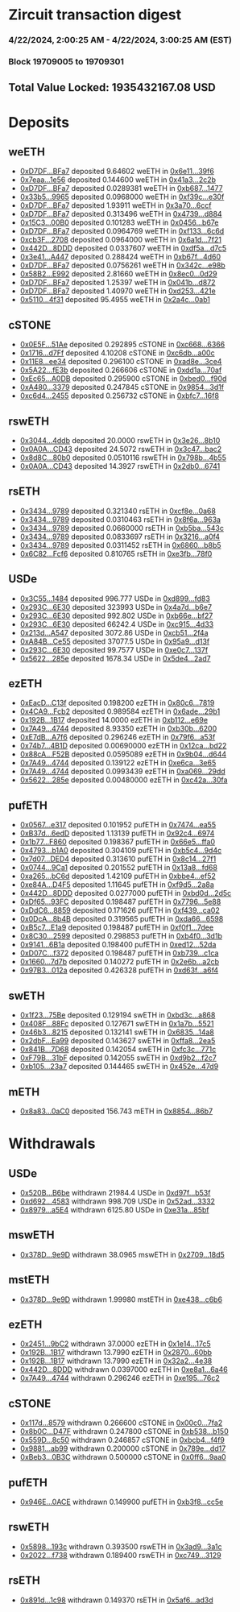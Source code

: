 # Zircuit transaction digest
### 4/22/2024, 2:00:25 AM - 4/22/2024, 3:00:25 AM (EST)
### Block 19709005 to 19709301

## Total Value Locked: 1935432167.08 USD

# Deposits
## weETH
- [0xD7DF...BFa7](https://etherscan.io/address/0xD7DF7E085214743530afF339aFC420c7c720BFa7) deposited 9.64602 weETH in [0x6e11...39f6](https://etherscan.io/tx/0xD7DF7E085214743530afF339aFC420c7c720BFa7)
- [0x7eaa...1e56](https://etherscan.io/address/0x7eaa1BfEBA61970aD5E2caF902E99F0F26b61e56) deposited 0.144600 weETH in [0x41a3...2c2b](https://etherscan.io/tx/0x7eaa1BfEBA61970aD5E2caF902E99F0F26b61e56)
- [0xD7DF...BFa7](https://etherscan.io/address/0xD7DF7E085214743530afF339aFC420c7c720BFa7) deposited 0.0289381 weETH in [0xb687...1477](https://etherscan.io/tx/0xD7DF7E085214743530afF339aFC420c7c720BFa7)
- [0x33b5...9965](https://etherscan.io/address/0x33b5eaF40655Cb1530f74b041A1fDdd59a259965) deposited 0.0968000 weETH in [0xf39c...e30f](https://etherscan.io/tx/0x33b5eaF40655Cb1530f74b041A1fDdd59a259965)
- [0xD7DF...BFa7](https://etherscan.io/address/0xD7DF7E085214743530afF339aFC420c7c720BFa7) deposited 1.93911 weETH in [0x3a70...6ccf](https://etherscan.io/tx/0xD7DF7E085214743530afF339aFC420c7c720BFa7)
- [0xD7DF...BFa7](https://etherscan.io/address/0xD7DF7E085214743530afF339aFC420c7c720BFa7) deposited 0.313496 weETH in [0x4739...d884](https://etherscan.io/tx/0xD7DF7E085214743530afF339aFC420c7c720BFa7)
- [0x15C3...00B0](https://etherscan.io/address/0x15C397e64ED9FBC436a896C580085B38983e00B0) deposited 0.101283 weETH in [0x0456...b67e](https://etherscan.io/tx/0x15C397e64ED9FBC436a896C580085B38983e00B0)
- [0xD7DF...BFa7](https://etherscan.io/address/0xD7DF7E085214743530afF339aFC420c7c720BFa7) deposited 0.0964769 weETH in [0xf133...6c6d](https://etherscan.io/tx/0xD7DF7E085214743530afF339aFC420c7c720BFa7)
- [0xcb3F...2708](https://etherscan.io/address/0xcb3FcF6502b0C3bF10e3739B4aeCA619022f2708) deposited 0.0964000 weETH in [0x6a1d...7f21](https://etherscan.io/tx/0xcb3FcF6502b0C3bF10e3739B4aeCA619022f2708)
- [0x442D...8DDD](https://etherscan.io/address/0x442D04aDaAB126DA9bCC67e8A9324078511B8DDD) deposited 0.0337607 weETH in [0xdf5a...d7c5](https://etherscan.io/tx/0x442D04aDaAB126DA9bCC67e8A9324078511B8DDD)
- [0x3e41...A447](https://etherscan.io/address/0x3e418d22A7C21881b4B5d170d2f439335637A447) deposited 0.288424 weETH in [0xb67f...4d60](https://etherscan.io/tx/0x3e418d22A7C21881b4B5d170d2f439335637A447)
- [0xD7DF...BFa7](https://etherscan.io/address/0xD7DF7E085214743530afF339aFC420c7c720BFa7) deposited 0.0756261 weETH in [0x342c...e98b](https://etherscan.io/tx/0xD7DF7E085214743530afF339aFC420c7c720BFa7)
- [0x58B2...E992](https://etherscan.io/address/0x58B23268Be779964627dF4439F1cF4687E67E992) deposited 2.81660 weETH in [0x8ec0...0d29](https://etherscan.io/tx/0x58B23268Be779964627dF4439F1cF4687E67E992)
- [0xD7DF...BFa7](https://etherscan.io/address/0xD7DF7E085214743530afF339aFC420c7c720BFa7) deposited 1.25397 weETH in [0x041b...d872](https://etherscan.io/tx/0xD7DF7E085214743530afF339aFC420c7c720BFa7)
- [0xD7DF...BFa7](https://etherscan.io/address/0xD7DF7E085214743530afF339aFC420c7c720BFa7) deposited 1.40970 weETH in [0xd253...421e](https://etherscan.io/tx/0xD7DF7E085214743530afF339aFC420c7c720BFa7)
- [0x5110...4f31](https://etherscan.io/address/0x5110F70aDf674739d1669950e57F0e0571Ad4f31) deposited 95.4955 weETH in [0x2a4c...0ab1](https://etherscan.io/tx/0x5110F70aDf674739d1669950e57F0e0571Ad4f31)
## cSTONE
- [0x0E5F...51Ae](https://etherscan.io/address/0x0E5F908c12A812339478Aa655c886EDAf93a51Ae) deposited 0.292895 cSTONE in [0xc668...6366](https://etherscan.io/tx/0x0E5F908c12A812339478Aa655c886EDAf93a51Ae)
- [0x1716...d7Ff](https://etherscan.io/address/0x1716F27Bf9e00eb9441a3B684ab57A3874D2d7Ff) deposited 4.10208 cSTONE in [0xc6db...a00c](https://etherscan.io/tx/0x1716F27Bf9e00eb9441a3B684ab57A3874D2d7Ff)
- [0x11E8...ee34](https://etherscan.io/address/0x11E8ecF7cbbd691146Cb683033C1771f30a1ee34) deposited 0.296100 cSTONE in [0xad8e...3ce4](https://etherscan.io/tx/0x11E8ecF7cbbd691146Cb683033C1771f30a1ee34)
- [0x5A22...fE3b](https://etherscan.io/address/0x5A221F45058D1a7C54Bc12e2A43676cFde8CfE3b) deposited 0.266606 cSTONE in [0xdd1a...70af](https://etherscan.io/tx/0x5A221F45058D1a7C54Bc12e2A43676cFde8CfE3b)
- [0xEc65...A0DB](https://etherscan.io/address/0xEc65fE6630722Ad597e7F5dbE152B286d056A0DB) deposited 0.295900 cSTONE in [0xbed0...f90d](https://etherscan.io/tx/0xEc65fE6630722Ad597e7F5dbE152B286d056A0DB)
- [0xA480...3379](https://etherscan.io/address/0xA480Af30384B796470399B427ed5d090B2723379) deposited 0.247845 cSTONE in [0x9854...3d1f](https://etherscan.io/tx/0xA480Af30384B796470399B427ed5d090B2723379)
- [0xc6d4...2455](https://etherscan.io/address/0xc6d498a4e901D795fc675D6B63a6b67B4aB42455) deposited 0.256732 cSTONE in [0xbfc7...16f8](https://etherscan.io/tx/0xc6d498a4e901D795fc675D6B63a6b67B4aB42455)
## rswETH
- [0x3044...4ddb](https://etherscan.io/address/0x3044157C7FAdF9567E97b419242d359B04744ddb) deposited 20.0000 rswETH in [0x3e26...8b10](https://etherscan.io/tx/0x3044157C7FAdF9567E97b419242d359B04744ddb)
- [0x0A0A...CD43](https://etherscan.io/address/0x0A0AE914771Ec0a5851049864cCC27B1bAa8CD43) deposited 24.5072 rswETH in [0x3c47...bac2](https://etherscan.io/tx/0x0A0AE914771Ec0a5851049864cCC27B1bAa8CD43)
- [0x8d8C...80b0](https://etherscan.io/address/0x8d8C440A3279d8862Af4E3b7ed446F2623b580b0) deposited 0.0510116 rswETH in [0x798b...4b55](https://etherscan.io/tx/0x8d8C440A3279d8862Af4E3b7ed446F2623b580b0)
- [0x0A0A...CD43](https://etherscan.io/address/0x0A0AE914771Ec0a5851049864cCC27B1bAa8CD43) deposited 14.3927 rswETH in [0x2db0...6741](https://etherscan.io/tx/0x0A0AE914771Ec0a5851049864cCC27B1bAa8CD43)
## rsETH
- [0x3434...9789](https://etherscan.io/address/0x34349c5569e7B846c3558961552D2202760A9789) deposited 0.321340 rsETH in [0xcf8e...0a68](https://etherscan.io/tx/0x34349c5569e7B846c3558961552D2202760A9789)
- [0x3434...9789](https://etherscan.io/address/0x34349c5569e7B846c3558961552D2202760A9789) deposited 0.0310463 rsETH in [0x8f6a...963a](https://etherscan.io/tx/0x34349c5569e7B846c3558961552D2202760A9789)
- [0x3434...9789](https://etherscan.io/address/0x34349c5569e7B846c3558961552D2202760A9789) deposited 0.0660000 rsETH in [0xb5ba...543c](https://etherscan.io/tx/0x34349c5569e7B846c3558961552D2202760A9789)
- [0x3434...9789](https://etherscan.io/address/0x34349c5569e7B846c3558961552D2202760A9789) deposited 0.0833697 rsETH in [0x3216...a0f4](https://etherscan.io/tx/0x34349c5569e7B846c3558961552D2202760A9789)
- [0x3434...9789](https://etherscan.io/address/0x34349c5569e7B846c3558961552D2202760A9789) deposited 0.0311452 rsETH in [0x6860...b8b5](https://etherscan.io/tx/0x34349c5569e7B846c3558961552D2202760A9789)
- [0x6C82...Fcf6](https://etherscan.io/address/0x6C828772a3F13646a5E17c0A9C9b7d510C5aFcf6) deposited 0.810765 rsETH in [0xe3fb...78f0](https://etherscan.io/tx/0x6C828772a3F13646a5E17c0A9C9b7d510C5aFcf6)
## USDe
- [0x3C55...1484](https://etherscan.io/address/0x3C5501066f049bf00d4C851FAD3EE345c8961484) deposited 996.777 USDe in [0xd899...fd83](https://etherscan.io/tx/0x3C5501066f049bf00d4C851FAD3EE345c8961484)
- [0x293C...6E30](https://etherscan.io/address/0x293C6937D8D82e05B01335F7B33FBA0c8e256E30) deposited 323993 USDe in [0x4a7d...b6e7](https://etherscan.io/tx/0x293C6937D8D82e05B01335F7B33FBA0c8e256E30)
- [0x293C...6E30](https://etherscan.io/address/0x293C6937D8D82e05B01335F7B33FBA0c8e256E30) deposited 992.802 USDe in [0xb66e...bf27](https://etherscan.io/tx/0x293C6937D8D82e05B01335F7B33FBA0c8e256E30)
- [0x293C...6E30](https://etherscan.io/address/0x293C6937D8D82e05B01335F7B33FBA0c8e256E30) deposited 66242.4 USDe in [0xc915...4d33](https://etherscan.io/tx/0x293C6937D8D82e05B01335F7B33FBA0c8e256E30)
- [0x213d...A547](https://etherscan.io/address/0x213d7fC9F5025317681B2A39b80c2E24a046A547) deposited 3072.86 USDe in [0xcb51...2f4a](https://etherscan.io/tx/0x213d7fC9F5025317681B2A39b80c2E24a046A547)
- [0xA84B...Ce55](https://etherscan.io/address/0xA84B9205F69782FeA9a9Fa5C33E5F0aF4C36Ce55) deposited 37077.5 USDe in [0x95a9...d13f](https://etherscan.io/tx/0xA84B9205F69782FeA9a9Fa5C33E5F0aF4C36Ce55)
- [0x293C...6E30](https://etherscan.io/address/0x293C6937D8D82e05B01335F7B33FBA0c8e256E30) deposited 99.7577 USDe in [0xe0c7...137f](https://etherscan.io/tx/0x293C6937D8D82e05B01335F7B33FBA0c8e256E30)
- [0x5622...285e](https://etherscan.io/address/0x56223392fF7F34d1FdB12C5B715eDeF23726285e) deposited 1678.34 USDe in [0x5de4...2ad7](https://etherscan.io/tx/0x56223392fF7F34d1FdB12C5B715eDeF23726285e)
## ezETH
- [0xEacD...C13f](https://etherscan.io/address/0xEacD04cA6305aFEE97Af1513B49aD599ab93C13f) deposited 0.198200 ezETH in [0x80c6...7819](https://etherscan.io/tx/0xEacD04cA6305aFEE97Af1513B49aD599ab93C13f)
- [0x4CA9...Fcb2](https://etherscan.io/address/0x4CA9c0568A78496adBc4dFBC0983d08F0fCdFcb2) deposited 0.989584 ezETH in [0x6ade...29b1](https://etherscan.io/tx/0x4CA9c0568A78496adBc4dFBC0983d08F0fCdFcb2)
- [0x192B...1B17](https://etherscan.io/address/0x192BC9Ce964BD3327971199883eE01CAB8251B17) deposited 14.0000 ezETH in [0xb112...e69e](https://etherscan.io/tx/0x192BC9Ce964BD3327971199883eE01CAB8251B17)
- [0x7A49...4744](https://etherscan.io/address/0x7A493Be5c2ce014cD049Bf178a1ac0Db1B434744) deposited 8.93350 ezETH in [0xb30b...6200](https://etherscan.io/tx/0x7A493Be5c2ce014cD049Bf178a1ac0Db1B434744)
- [0xE7dB...A7f6](https://etherscan.io/address/0xE7dB0713D3646B238afDd99608e9400541b0A7f6) deposited 0.296246 ezETH in [0x79f6...a53f](https://etherscan.io/tx/0xE7dB0713D3646B238afDd99608e9400541b0A7f6)
- [0x74b7...4B1D](https://etherscan.io/address/0x74b745334635e8dD17F9574227bC458214114B1D) deposited 0.00690000 ezETH in [0x12ca...bd22](https://etherscan.io/tx/0x74b745334635e8dD17F9574227bC458214114B1D)
- [0x88cA...F52B](https://etherscan.io/address/0x88cAcbe7139907649F925150827ACB4444A2F52B) deposited 0.0595089 ezETH in [0x9b04...d644](https://etherscan.io/tx/0x88cAcbe7139907649F925150827ACB4444A2F52B)
- [0x7A49...4744](https://etherscan.io/address/0x7A493Be5c2ce014cD049Bf178a1ac0Db1B434744) deposited 0.139122 ezETH in [0xe6ca...3e65](https://etherscan.io/tx/0x7A493Be5c2ce014cD049Bf178a1ac0Db1B434744)
- [0x7A49...4744](https://etherscan.io/address/0x7A493Be5c2ce014cD049Bf178a1ac0Db1B434744) deposited 0.0993439 ezETH in [0xa069...29dd](https://etherscan.io/tx/0x7A493Be5c2ce014cD049Bf178a1ac0Db1B434744)
- [0x5622...285e](https://etherscan.io/address/0x56223392fF7F34d1FdB12C5B715eDeF23726285e) deposited 0.00480000 ezETH in [0xc42a...30fa](https://etherscan.io/tx/0x56223392fF7F34d1FdB12C5B715eDeF23726285e)
## pufETH
- [0x0567...e317](https://etherscan.io/address/0x0567c6eD430fDd5AEE8332F0CD8f5a0eE97de317) deposited 0.101952 pufETH in [0x7474...ea55](https://etherscan.io/tx/0x0567c6eD430fDd5AEE8332F0CD8f5a0eE97de317)
- [0xB37d...6edD](https://etherscan.io/address/0xB37d9b6688cc192A8f117755458f3da006c26edD) deposited 1.13139 pufETH in [0x92c4...6974](https://etherscan.io/tx/0xB37d9b6688cc192A8f117755458f3da006c26edD)
- [0x1b77...F860](https://etherscan.io/address/0x1b77D98F92B17Cac45c9278cFe3E9EEF3C26F860) deposited 0.198367 pufETH in [0x66e5...ffa0](https://etherscan.io/tx/0x1b77D98F92B17Cac45c9278cFe3E9EEF3C26F860)
- [0x4793...b1A0](https://etherscan.io/address/0x4793666986267Ad9d0205B970AdCd0c56F9cb1A0) deposited 0.304109 pufETH in [0xb5c4...9d4c](https://etherscan.io/tx/0x4793666986267Ad9d0205B970AdCd0c56F9cb1A0)
- [0x7d07...DED4](https://etherscan.io/address/0x7d07e7eB70AFA7795FA8F35fd052Ccb92419DED4) deposited 0.313610 pufETH in [0x8c14...27f1](https://etherscan.io/tx/0x7d07e7eB70AFA7795FA8F35fd052Ccb92419DED4)
- [0x0744...9Ca1](https://etherscan.io/address/0x0744C9a539912A2Fbb94f1ee57cd6258C42D9Ca1) deposited 0.201552 pufETH in [0x13a8...fd68](https://etherscan.io/tx/0x0744C9a539912A2Fbb94f1ee57cd6258C42D9Ca1)
- [0xa265...bC6d](https://etherscan.io/address/0xa265c9b01EdA2E3B8fecC3175Ec2CdD7b173bC6d) deposited 1.42109 pufETH in [0xbbe4...ef52](https://etherscan.io/tx/0xa265c9b01EdA2E3B8fecC3175Ec2CdD7b173bC6d)
- [0xe84A...D4F5](https://etherscan.io/address/0xe84Aa0E7eF8847591CA8B584e47108F2363CD4F5) deposited 1.11645 pufETH in [0xf9d5...2a8a](https://etherscan.io/tx/0xe84Aa0E7eF8847591CA8B584e47108F2363CD4F5)
- [0x442D...8DDD](https://etherscan.io/address/0x442D04aDaAB126DA9bCC67e8A9324078511B8DDD) deposited 0.0277000 pufETH in [0xbd0d...2d5c](https://etherscan.io/tx/0x442D04aDaAB126DA9bCC67e8A9324078511B8DDD)
- [0xDf65...93FC](https://etherscan.io/address/0xDf658f4469fDCe9133ECaE0969360C30a99893FC) deposited 0.198487 pufETH in [0x7796...5e88](https://etherscan.io/tx/0xDf658f4469fDCe9133ECaE0969360C30a99893FC)
- [0xDdC6...8859](https://etherscan.io/address/0xDdC6aC167990d4aeb2e1f60dFfBDeee6ca858859) deposited 0.171626 pufETH in [0xf439...ca02](https://etherscan.io/tx/0xDdC6aC167990d4aeb2e1f60dFfBDeee6ca858859)
- [0x0DcA...8b4B](https://etherscan.io/address/0x0DcA2F688Ce0D0C96d94123638DB76d201578b4B) deposited 0.319565 pufETH in [0xda66...6598](https://etherscan.io/tx/0x0DcA2F688Ce0D0C96d94123638DB76d201578b4B)
- [0xB5c7...E1a9](https://etherscan.io/address/0xB5c7Cbd48fE9BEa295243Ec3195A204a6174E1a9) deposited 0.198487 pufETH in [0xf0f1...7dee](https://etherscan.io/tx/0xB5c7Cbd48fE9BEa295243Ec3195A204a6174E1a9)
- [0x8C30...2599](https://etherscan.io/address/0x8C302CA4dF4c818870aC79A4c72dcEE8CF632599) deposited 0.298853 pufETH in [0xb4f0...3d1b](https://etherscan.io/tx/0x8C302CA4dF4c818870aC79A4c72dcEE8CF632599)
- [0x9141...6B1a](https://etherscan.io/address/0x9141ED61CEB63477aE0fe1326d67FE26Fd956B1a) deposited 0.198400 pufETH in [0xed12...52da](https://etherscan.io/tx/0x9141ED61CEB63477aE0fe1326d67FE26Fd956B1a)
- [0xD07C...f372](https://etherscan.io/address/0xD07C5ABF1a7778100A23cD6B6fA1AEC85EeAf372) deposited 0.198487 pufETH in [0xb739...c1ca](https://etherscan.io/tx/0xD07C5ABF1a7778100A23cD6B6fA1AEC85EeAf372)
- [0x1660...7d7b](https://etherscan.io/address/0x16608F38D0b64ef11e607abaEe0d210BC49f7d7b) deposited 0.140272 pufETH in [0x2e6b...a2cb](https://etherscan.io/tx/0x16608F38D0b64ef11e607abaEe0d210BC49f7d7b)
- [0x97B3...012a](https://etherscan.io/address/0x97B386BD2033c486AC60D346037c87DDA9c3012a) deposited 0.426328 pufETH in [0xd63f...a6f4](https://etherscan.io/tx/0x97B386BD2033c486AC60D346037c87DDA9c3012a)
## swETH
- [0x1f23...75Be](https://etherscan.io/address/0x1f235c9d18191552db49350486cE4e894A1975Be) deposited 0.129194 swETH in [0xbd3c...a868](https://etherscan.io/tx/0x1f235c9d18191552db49350486cE4e894A1975Be)
- [0x408F...88Fc](https://etherscan.io/address/0x408Fd7039d4a1F6D4197bBb8edf32A3000A388Fc) deposited 0.127671 swETH in [0x1a7b...5521](https://etherscan.io/tx/0x408Fd7039d4a1F6D4197bBb8edf32A3000A388Fc)
- [0x46b3...8215](https://etherscan.io/address/0x46b3E225BFF51514DB47b2071240f60Cc0518215) deposited 0.132141 swETH in [0x6835...14a8](https://etherscan.io/tx/0x46b3E225BFF51514DB47b2071240f60Cc0518215)
- [0x2dbF...Ea99](https://etherscan.io/address/0x2dbFce0A20EF7ad3B197610f6Fc8299FA95bEa99) deposited 0.143627 swETH in [0xffa8...2ea5](https://etherscan.io/tx/0x2dbFce0A20EF7ad3B197610f6Fc8299FA95bEa99)
- [0x841B...7D68](https://etherscan.io/address/0x841BA291Fdd347602F21Ba3fAf9dE220fB437D68) deposited 0.142054 swETH in [0xfc3c...771c](https://etherscan.io/tx/0x841BA291Fdd347602F21Ba3fAf9dE220fB437D68)
- [0xF79B...31bF](https://etherscan.io/address/0xF79B49688a14aCE07C391DAC901E805Ed3C131bF) deposited 0.142055 swETH in [0xd9b2...f2c7](https://etherscan.io/tx/0xF79B49688a14aCE07C391DAC901E805Ed3C131bF)
- [0xb105...23a7](https://etherscan.io/address/0xb1051c88dB0247Eef8e8303D895ec49fBebD23a7) deposited 0.144465 swETH in [0x452e...47d9](https://etherscan.io/tx/0xb1051c88dB0247Eef8e8303D895ec49fBebD23a7)
## mETH
- [0x8a83...0aC0](https://etherscan.io/address/0x8a83716acd66D9e1fb18c9b79540B72E04f80aC0) deposited 156.743 mETH in [0x8854...86b7](https://etherscan.io/tx/0x8a83716acd66D9e1fb18c9b79540B72E04f80aC0)
# Withdrawals
## USDe
- [0x520B...B6be](https://etherscan.io/address/0x520Ba328a3bF08eFa3E4Fe91bBCbC4f2E40CB6be) withdrawn 21984.4 USDe in [0xd97f...b53f](https://etherscan.io/tx/0x520Ba328a3bF08eFa3E4Fe91bBCbC4f2E40CB6be)
- [0xd692...4583](https://etherscan.io/address/0xd692e8e0DBd3b4b9dFefE0500F097c17AbEA4583) withdrawn 998.709 USDe in [0x52ad...3332](https://etherscan.io/tx/0xd692e8e0DBd3b4b9dFefE0500F097c17AbEA4583)
- [0x8979...a5E4](https://etherscan.io/address/0x8979Da7952344abCF348Cef5FB042FfF8A94a5E4) withdrawn 6125.80 USDe in [0xe31a...85bf](https://etherscan.io/tx/0x8979Da7952344abCF348Cef5FB042FfF8A94a5E4)
## mswETH
- [0x378D...9e9D](https://etherscan.io/address/0x378DC45207A77E442Be1E769D0cC57f2D2609e9D) withdrawn 38.0965 mswETH in [0x2709...18d5](https://etherscan.io/tx/0x378DC45207A77E442Be1E769D0cC57f2D2609e9D)
## mstETH
- [0x378D...9e9D](https://etherscan.io/address/0x378DC45207A77E442Be1E769D0cC57f2D2609e9D) withdrawn 1.99980 mstETH in [0xe438...c6b6](https://etherscan.io/tx/0x378DC45207A77E442Be1E769D0cC57f2D2609e9D)
## ezETH
- [0x2451...9bC2](https://etherscan.io/address/0x24512Fe8287D5cDF9E04cd84ca3B934F92799bC2) withdrawn 37.0000 ezETH in [0x1e14...17c5](https://etherscan.io/tx/0x24512Fe8287D5cDF9E04cd84ca3B934F92799bC2)
- [0x192B...1B17](https://etherscan.io/address/0x192BC9Ce964BD3327971199883eE01CAB8251B17) withdrawn 13.7990 ezETH in [0x2870...60bb](https://etherscan.io/tx/0x192BC9Ce964BD3327971199883eE01CAB8251B17)
- [0x192B...1B17](https://etherscan.io/address/0x192BC9Ce964BD3327971199883eE01CAB8251B17) withdrawn 13.7990 ezETH in [0x32a2...4e38](https://etherscan.io/tx/0x192BC9Ce964BD3327971199883eE01CAB8251B17)
- [0x442D...8DDD](https://etherscan.io/address/0x442D04aDaAB126DA9bCC67e8A9324078511B8DDD) withdrawn 0.0397000 ezETH in [0xe8a1...6a46](https://etherscan.io/tx/0x442D04aDaAB126DA9bCC67e8A9324078511B8DDD)
- [0x7A49...4744](https://etherscan.io/address/0x7A493Be5c2ce014cD049Bf178a1ac0Db1B434744) withdrawn 0.296246 ezETH in [0xe195...76c2](https://etherscan.io/tx/0x7A493Be5c2ce014cD049Bf178a1ac0Db1B434744)
## cSTONE
- [0x117d...8579](https://etherscan.io/address/0x117dFAa91aAfC1a06E9EFb7146Ca481735ea8579) withdrawn 0.266600 cSTONE in [0x00c0...7fa2](https://etherscan.io/tx/0x117dFAa91aAfC1a06E9EFb7146Ca481735ea8579)
- [0x8b0C...D47F](https://etherscan.io/address/0x8b0CEA7b465888f5ed63251c9FACeDa2961FD47F) withdrawn 0.247800 cSTONE in [0xb538...b150](https://etherscan.io/tx/0x8b0CEA7b465888f5ed63251c9FACeDa2961FD47F)
- [0x559D...8c50](https://etherscan.io/address/0x559DBf37A71C6E6e538F46a57eDf83F4d8118c50) withdrawn 0.246857 cSTONE in [0xbcb4...f4f9](https://etherscan.io/tx/0x559DBf37A71C6E6e538F46a57eDf83F4d8118c50)
- [0x9881...ab99](https://etherscan.io/address/0x98812eAaEca2dD582548aDD095dFc97BA08Aab99) withdrawn 0.200000 cSTONE in [0x789e...dd17](https://etherscan.io/tx/0x98812eAaEca2dD582548aDD095dFc97BA08Aab99)
- [0xBeb3...0B3C](https://etherscan.io/address/0xBeb30267664275Aa479E0Ba9d6d3245291830B3C) withdrawn 0.500000 cSTONE in [0x0ff6...9aa0](https://etherscan.io/tx/0xBeb30267664275Aa479E0Ba9d6d3245291830B3C)
## pufETH
- [0x946E...0ACE](https://etherscan.io/address/0x946E99ED90D791D562423c363DdC92AaCF4e0ACE) withdrawn 0.149900 pufETH in [0xb3f8...cc5e](https://etherscan.io/tx/0x946E99ED90D791D562423c363DdC92AaCF4e0ACE)
## rswETH
- [0x5898...193c](https://etherscan.io/address/0x58986409A7a5c534Baf0c6fbb88a59710cd9193c) withdrawn 0.393500 rswETH in [0x3ad9...3a1c](https://etherscan.io/tx/0x58986409A7a5c534Baf0c6fbb88a59710cd9193c)
- [0x2022...f738](https://etherscan.io/address/0x2022961ef4f5085D978128C054E675bEcBbdf738) withdrawn 0.189400 rswETH in [0xc749...3129](https://etherscan.io/tx/0x2022961ef4f5085D978128C054E675bEcBbdf738)
## rsETH
- [0x891d...1c98](https://etherscan.io/address/0x891dA613d26ef051ECA35ea337428c514D271c98) withdrawn 0.149370 rsETH in [0x5af6...ad3d](https://etherscan.io/tx/0x891dA613d26ef051ECA35ea337428c514D271c98)
